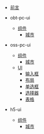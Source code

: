 
- [前言](README.md)

- obt-pc-ui
    - [组件](obt-pc/components/)
        - [城市](obt-pc/components/city.md)

- oss-pc-ui
    - [组件](oss-pc/components/)
        - [城市](oss-pc/components/city.md)
    - [UI](oss-pc/ui/)
        - [输入框](oss-pc/ui/Input.md)
        - [布局](oss-pc/ui/Layout.md)
        - [单选框](oss-pc/ui/Radio.md)
        - [选择器](oss-pc/ui/Select.md)
        - [表格](oss-pc/ui/Tabel.md)
- h5-ui
    - [组件](h5-ui/components/)
        - [城市](h5-ui/components/city.md)